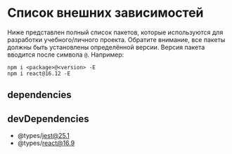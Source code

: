 # Список внешних зависимостей

Ниже представлен полный список пакетов, которые используются для разработки учебного/личного проекта. Обратите внимание, все пакеты должны быть установлены определённой версии. Версия пакета вводится после символа `@`. Например:

```
npm i <package>@<version> -E
npm i react@16.12 -E
```

## dependencies

<!-- * axios@0.19 -->
<!-- * history@4.10 -->
<!-- * prop-types@15.7 -->
<!-- * react@16.12
* react-dom@16.12 -->
<!-- * react-redux@7.2 -->
<!-- * react-router-dom@5.1 -->
<!-- * redux@4 -->
<!-- * redux-thunk@2.3 -->
<!-- * reselect@4 -->

## devDependencies

<!-- * @babel/core@7.8
* @babel/preset-env@7.8
* @babel/preset-react@7.8 -->
* @types/jest@25.1
* @types/react@16.9
<!-- * axios-mock-adapter@1.17 -->
<!-- * babel-jest@25.1 -->
<!-- * babel-loader@8 -->
<!-- * enzyme@3.11
* enzyme-adapter-react-16@1.15 -->
<!-- * eslint@5.13
* eslint-config-htmlacademy@0.5
* eslint-plugin-react@7.18 -->
<!-- * jest@25.1 -->
<!-- * react-test-renderer@16.12 -->
<!-- * redux-devtools-extension@2.13 -->
<!-- * redux-mock-store@1.5 -->
<!-- * webpack@4.41
* webpack-cli@3.3
* webpack-dev-server@3.10 -->
